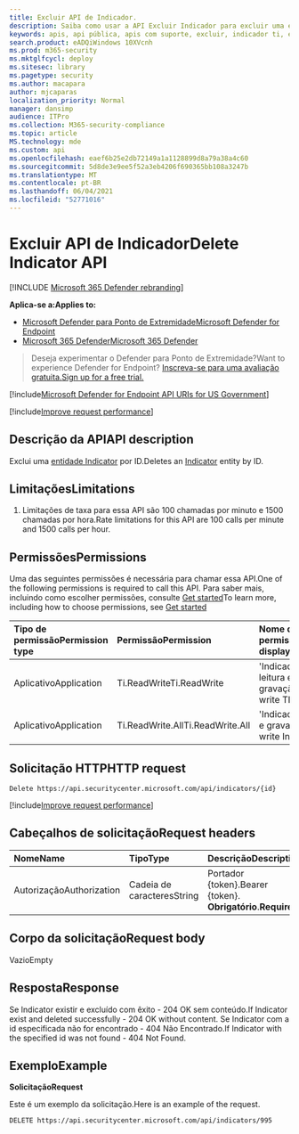 ```yaml
---
title: Excluir API de Indicador.
description: Saiba como usar a API Excluir Indicador para excluir uma entidade Indicator por ID no Microsoft Defender para Ponto de Extremidade.
keywords: apis, api pública, apis com suporte, excluir, indicador ti, entidade, id
search.product: eADQiWindows 10XVcnh
ms.prod: m365-security
ms.mktglfcycl: deploy
ms.sitesec: library
ms.pagetype: security
ms.author: macapara
author: mjcaparas
localization_priority: Normal
manager: dansimp
audience: ITPro
ms.collection: M365-security-compliance
ms.topic: article
MS.technology: mde
ms.custom: api
ms.openlocfilehash: eaef6b25e2db72149a1a1128899d8a79a38a4c60
ms.sourcegitcommit: 5d8de3e9ee5f52a3eb4206f690365bb108a3247b
ms.translationtype: MT
ms.contentlocale: pt-BR
ms.lasthandoff: 06/04/2021
ms.locfileid: "52771016"
---
```

# <a name="delete-indicator-api"></a><span data-ttu-id="10a33-104">Excluir API de Indicador</span><span class="sxs-lookup"><span data-stu-id="10a33-104">Delete Indicator API</span></span>

[!INCLUDE [Microsoft 365 Defender rebranding](../../includes/microsoft-defender.md)]

<span data-ttu-id="10a33-105">**Aplica-se a:**</span><span class="sxs-lookup"><span data-stu-id="10a33-105">**Applies to:**</span></span>
- [<span data-ttu-id="10a33-106">Microsoft Defender para Ponto de Extremidade</span><span class="sxs-lookup"><span data-stu-id="10a33-106">Microsoft Defender for Endpoint</span></span>](https://go.microsoft.com/fwlink/p/?linkid=2154037)
- [<span data-ttu-id="10a33-107">Microsoft 365 Defender</span><span class="sxs-lookup"><span data-stu-id="10a33-107">Microsoft 365 Defender</span></span>](https://go.microsoft.com/fwlink/?linkid=2118804)

> <span data-ttu-id="10a33-108">Deseja experimentar o Defender para Ponto de Extremidade?</span><span class="sxs-lookup"><span data-stu-id="10a33-108">Want to experience Defender for Endpoint?</span></span> [<span data-ttu-id="10a33-109">Inscreva-se para uma avaliação gratuita.</span><span class="sxs-lookup"><span data-stu-id="10a33-109">Sign up for a free trial.</span></span>](https://www.microsoft.com/microsoft-365/windows/microsoft-defender-atp?ocid=docs-wdatp-exposedapis-abovefoldlink)  

[!include[Microsoft Defender for Endpoint API URIs for US Government](../../includes/microsoft-defender-api-usgov.md)]

[!include[Improve request performance](../../includes/improve-request-performance.md)]


## <a name="api-description"></a><span data-ttu-id="10a33-110">Descrição da API</span><span class="sxs-lookup"><span data-stu-id="10a33-110">API description</span></span>
<span data-ttu-id="10a33-111">Exclui uma [entidade Indicator](ti-indicator.md) por ID.</span><span class="sxs-lookup"><span data-stu-id="10a33-111">Deletes an [Indicator](ti-indicator.md) entity by ID.</span></span>


## <a name="limitations"></a><span data-ttu-id="10a33-112">Limitações</span><span class="sxs-lookup"><span data-stu-id="10a33-112">Limitations</span></span>
1. <span data-ttu-id="10a33-113">Limitações de taxa para essa API são 100 chamadas por minuto e 1500 chamadas por hora.</span><span class="sxs-lookup"><span data-stu-id="10a33-113">Rate limitations for this API are 100 calls per minute and 1500 calls per hour.</span></span>


## <a name="permissions"></a><span data-ttu-id="10a33-114">Permissões</span><span class="sxs-lookup"><span data-stu-id="10a33-114">Permissions</span></span>
<span data-ttu-id="10a33-115">Uma das seguintes permissões é necessária para chamar essa API.</span><span class="sxs-lookup"><span data-stu-id="10a33-115">One of the following permissions is required to call this API.</span></span> <span data-ttu-id="10a33-116">Para saber mais, incluindo como escolher permissões, consulte [Get started](apis-intro.md)</span><span class="sxs-lookup"><span data-stu-id="10a33-116">To learn more, including how to choose permissions, see [Get started](apis-intro.md)</span></span>

<span data-ttu-id="10a33-117">Tipo de permissão</span><span class="sxs-lookup"><span data-stu-id="10a33-117">Permission type</span></span> |   <span data-ttu-id="10a33-118">Permissão</span><span class="sxs-lookup"><span data-stu-id="10a33-118">Permission</span></span>  |   <span data-ttu-id="10a33-119">Nome de exibição de permissão</span><span class="sxs-lookup"><span data-stu-id="10a33-119">Permission display name</span></span>
:---|:---|:---
<span data-ttu-id="10a33-120">Aplicativo</span><span class="sxs-lookup"><span data-stu-id="10a33-120">Application</span></span> |   <span data-ttu-id="10a33-121">Ti.ReadWrite</span><span class="sxs-lookup"><span data-stu-id="10a33-121">Ti.ReadWrite</span></span> |  <span data-ttu-id="10a33-122">'Indicadores de TI de leitura e gravação'</span><span class="sxs-lookup"><span data-stu-id="10a33-122">'Read and write TI Indicators'</span></span>
<span data-ttu-id="10a33-123">Aplicativo</span><span class="sxs-lookup"><span data-stu-id="10a33-123">Application</span></span> |   <span data-ttu-id="10a33-124">Ti.ReadWrite.All</span><span class="sxs-lookup"><span data-stu-id="10a33-124">Ti.ReadWrite.All</span></span> |  <span data-ttu-id="10a33-125">'Indicadores de leitura e gravação'</span><span class="sxs-lookup"><span data-stu-id="10a33-125">'Read and write Indicators'</span></span>


## <a name="http-request"></a><span data-ttu-id="10a33-126">Solicitação HTTP</span><span class="sxs-lookup"><span data-stu-id="10a33-126">HTTP request</span></span>
```
Delete https://api.securitycenter.microsoft.com/api/indicators/{id}
```

[!include[Improve request performance](../../includes/improve-request-performance.md)]

## <a name="request-headers"></a><span data-ttu-id="10a33-127">Cabeçalhos de solicitação</span><span class="sxs-lookup"><span data-stu-id="10a33-127">Request headers</span></span>

<span data-ttu-id="10a33-128">Nome</span><span class="sxs-lookup"><span data-stu-id="10a33-128">Name</span></span> | <span data-ttu-id="10a33-129">Tipo</span><span class="sxs-lookup"><span data-stu-id="10a33-129">Type</span></span> | <span data-ttu-id="10a33-130">Descrição</span><span class="sxs-lookup"><span data-stu-id="10a33-130">Description</span></span>
:---|:---|:---
<span data-ttu-id="10a33-131">Autorização</span><span class="sxs-lookup"><span data-stu-id="10a33-131">Authorization</span></span> | <span data-ttu-id="10a33-132">Cadeia de caracteres</span><span class="sxs-lookup"><span data-stu-id="10a33-132">String</span></span> | <span data-ttu-id="10a33-133">Portador {token}.</span><span class="sxs-lookup"><span data-stu-id="10a33-133">Bearer {token}.</span></span> <span data-ttu-id="10a33-134">**Obrigatório**.</span><span class="sxs-lookup"><span data-stu-id="10a33-134">**Required**.</span></span>


## <a name="request-body"></a><span data-ttu-id="10a33-135">Corpo da solicitação</span><span class="sxs-lookup"><span data-stu-id="10a33-135">Request body</span></span>
<span data-ttu-id="10a33-136">Vazio</span><span class="sxs-lookup"><span data-stu-id="10a33-136">Empty</span></span>

## <a name="response"></a><span data-ttu-id="10a33-137">Resposta</span><span class="sxs-lookup"><span data-stu-id="10a33-137">Response</span></span>
<span data-ttu-id="10a33-138">Se Indicator existir e excluído com êxito - 204 OK sem conteúdo.</span><span class="sxs-lookup"><span data-stu-id="10a33-138">If Indicator exist and deleted successfully - 204 OK without content.</span></span>
<span data-ttu-id="10a33-139">Se Indicator com a id especificada não for encontrado - 404 Não Encontrado.</span><span class="sxs-lookup"><span data-stu-id="10a33-139">If Indicator with the specified id was not found - 404 Not Found.</span></span>

## <a name="example"></a><span data-ttu-id="10a33-140">Exemplo</span><span class="sxs-lookup"><span data-stu-id="10a33-140">Example</span></span>

<span data-ttu-id="10a33-141">**Solicitação**</span><span class="sxs-lookup"><span data-stu-id="10a33-141">**Request**</span></span>

<span data-ttu-id="10a33-142">Este é um exemplo da solicitação.</span><span class="sxs-lookup"><span data-stu-id="10a33-142">Here is an example of the request.</span></span>

```http
DELETE https://api.securitycenter.microsoft.com/api/indicators/995
```
